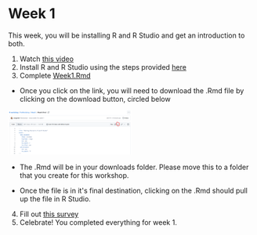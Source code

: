# Week 1

This week, you will be installing R and R Studio and get an introduction to both.

1. Watch [this video](https://www.youtube.com/) 
2. Install R and R Studio using the steps provided [here](https://github.com/seegerab/R-workshop/blob/main/PreWorkshop/Week1/Installing%20R%20and%20R%20Studio.md) 
3. Complete [Week1.Rmd](https://github.com/seegerab/R-workshop/blob/main/PreWorkshop/Week1/Week1.Rmd)

- Once you click on the link, you will need to download the .Rmd file by clicking on the download button, circled below

<img src="image-8.png" width="50%" />

- The .Rmd will be in your downloads folder. Please move this to a folder that you create for this workshop.

- Once the file is in it's final destination, clicking on the .Rmd should pull up the file in R Studio.

4. Fill out [this survey](https://docs.google.com/forms/d/e/1FAIpQLScHDv_sdD-A_I8uOVBGRtkj-618DtXySOEBCeE0qBMk0zfpYA/viewform?usp=dialog) 
5. Celebrate! You completed everything for week 1.